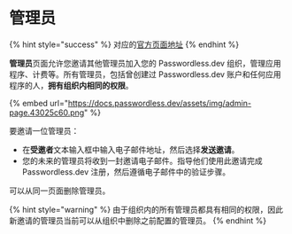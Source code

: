 # 管理员

{% hint style="success" %}
对应的[官方页面地址](https://docs.passwordless.dev/guide/admin-console/admins.html)
{% endhint %}

**管理员**页面允许您邀请其他管理员加入您的 Passwordless.dev 组织，管理应用程序、计费等。所有管理员，包括曾创建过 Passwordless.dev 账户和任何应用程序的人，**拥有组织内相同的权限**。

{% embed url="https://docs.passwordless.dev/assets/img/admin-page.43025c60.png" %}

要邀请一位管理员：

* 在**受邀者**文本输入框中输入电子邮件地址，然后选择**发送邀请**。
* 您的未来的管理员将收到一封邀请电子邮件。指导他们使用此邀请完成 Passwordless.dev 注册，然后遵循电子邮件中的验证步骤。

可以从同一页面删除管理员。

{% hint style="warning" %}
由于组织内的所有管理员都具有相同的权限，因此新邀请的管理员当前可以从组织中删除之前配置的管理员。
{% endhint %}
